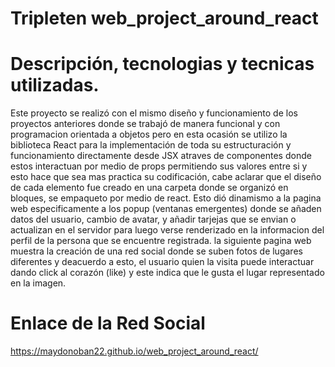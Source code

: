 # Tripleten web_project_around_react

# Descripción, tecnologias y tecnicas utilizadas.

Este proyecto se realizó con el mismo diseño y funcionamiento de los proyectos anteriores donde se trabajó de manera funcional y con programacion orientada a objetos pero en esta ocasión se utilizo la biblioteca React para la implementación de toda su estructuración y funcionamiento directamente desde JSX atraves de componentes donde estos interactuan por medio de props permitiendo sus valores entre si y esto hace que sea mas practica su codificación, cabe aclarar que el diseño de cada elemento fue creado en una carpeta donde se organizó en bloques, se empaqueto por medio de react. Esto dió dinamismo a la pagina web especificamente a los popup (ventanas emergentes) donde se añaden datos del usuario, cambio de avatar, y añadir tarjejas que se envian o actualizan en el servidor para luego verse renderizado en la informacion del perfil de la persona que se encuentre registrada. la siguiente pagina web muestra la creación de una red social donde se suben fotos de lugares diferentes y deacuerdo a esto, el usuario quien la visita puede interactuar dando click al corazón (like) y este indica que le gusta el lugar representado en la imagen.

# Enlace de la Red Social

https://maydonoban22.github.io/web_project_around_react/
